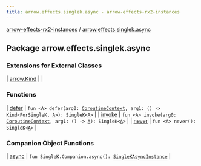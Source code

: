 ```yaml
---
title: arrow.effects.singlek.async - arrow-effects-rx2-instances
---
```


[arrow-effects-rx2-instances](../index.html) / [arrow.effects.singlek.async](./index.html)

## Package arrow.effects.singlek.async

### Extensions for External Classes

| [arrow.Kind](arrow.-kind/index.html) |  |

### Functions

| [defer](defer.html) | `fun <A> defer(arg0: `[`CoroutineContext`](https://kotlinlang.org/api/latest/jvm/stdlib/kotlin.coroutines/-coroutine-context/index.html)`, arg1: () -> Kind<ForSingleK, `[`A`](defer.html#A)`>): SingleK<`[`A`](defer.html#A)`>` |
| [invoke](invoke.html) | `fun <A> invoke(arg0: `[`CoroutineContext`](https://kotlinlang.org/api/latest/jvm/stdlib/kotlin.coroutines/-coroutine-context/index.html)`, arg1: () -> `[`A`](invoke.html#A)`): SingleK<`[`A`](invoke.html#A)`>` |
| [never](never.html) | `fun <A> never(): SingleK<`[`A`](never.html#A)`>` |

### Companion Object Functions

| [async](async.html) | `fun SingleK.Companion.async(): `[`SingleKAsyncInstance`](../arrow.effects/-single-k-async-instance/index.html) |

